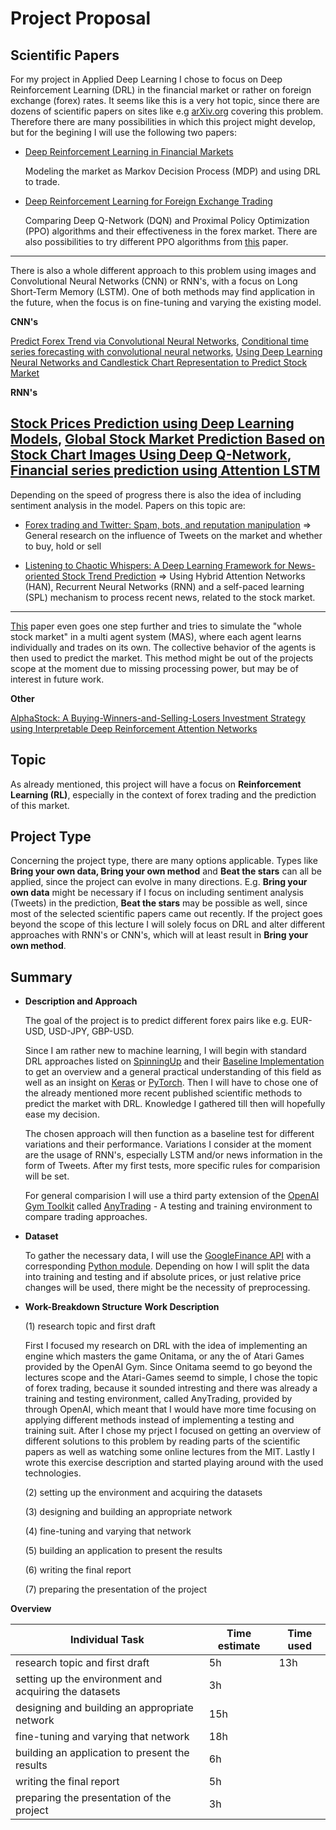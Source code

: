 # Project Proposal
## Scientific Papers
For my project in Applied Deep Learning I chose to focus on Deep Reinforcement Learning (DRL) in the financial market or rather on foreign exchange (forex) rates. It seems like this is a very hot topic, since there are dozens of scientific papers on sites like e.g [arXiv.org](https://arxiv.org/) covering this problem. Therefore there are many possibilities in which this project might develop, but for the begining I will use the following two papers:

* [Deep Reinforcement Learning in Financial Markets](https://arxiv.org/abs/1907.04373)

    Modeling the market as Markov Decision Process (MDP) and using DRL to trade.

* [Deep Reinforcement Learning for Foreign Exchange Trading](https://arxiv.org/abs/1908.08036)

    Comparing Deep Q-Network (DQN) and Proximal Policy Optimization (PPO) algorithms and their effectiveness in the forex market. There are also possibilities to try different PPO algorithms from [this](https://arxiv.org/abs/1707.06347) paper.
----
There is also a whole different approach to this problem using images and Convolutional Neural Networks (CNN) or RNN's, with a focus on Long Short-Term Memory (LSTM). One of both methods may find application in the future, when the focus is on fine-tuning and varying the existing model.

**CNN's**

[Predict Forex Trend via Convolutional Neural Networks](https://arxiv.org/abs/1801.03018), [Conditional time series forecasting with convolutional neural networks](https://arxiv.org/abs/1703.04691), [Using Deep Learning Neural Networks and Candlestick Chart Representation to Predict Stock Market](https://arxiv.org/abs/1903.12258)

**RNN's**

[Stock Prices Prediction using Deep Learning Models](https://arxiv.org/abs/1909.12227), [Global Stock Market Prediction Based on Stock Chart Images Using Deep Q-Network](https://arxiv.org/abs/1902.10948), [Financial series prediction using Attention LSTM](https://arxiv.org/abs/1902.10877)
----
Depending on the speed of progress there is also the idea of including sentiment analysis in the model. Papers on this topic are: 

* [Forex trading and Twitter: Spam, bots, and reputation manipulation](https://arxiv.org/abs/1804.02233) => General research on the influence of Tweets on the market and whether to buy, hold or sell

* [Listening to Chaotic Whispers: A Deep Learning Framework for News-oriented Stock Trend Prediction](https://arxiv.org/pdf/1712.02136) => Using Hybrid Attention Networks (HAN), Recurrent Neural Networks (RNN) and a self-paced learning (SPL) mechanism to process recent news, related to the stock market.
----
[This](https://arxiv.org/abs/1910.05137) paper even goes one step further and tries to simulate the "whole stock market" in a multi agent system (MAS), where each agent learns individually and trades on its own. The collective behavior of the agents is then used to predict the market. This method might be out of the projects scope at the moment due to missing processing power, but may be of interest in future work.

__Other__

[AlphaStock: A Buying-Winners-and-Selling-Losers Investment Strategy using Interpretable Deep Reinforcement Attention Networks](https://arxiv.org/abs/1908.02646)

## Topic
As already mentioned, this project will have a focus on __Reinforcement Learning (RL)__, especially in the context of forex trading and the prediction of this market.

## Project Type
Concerning the project type, there are many options applicable. Types like **Bring your own data, Bring your own method** and **Beat the stars** can all be applied, since the project can evolve in many directions. E.g. **Bring your own data** might be necessary if I focus on including sentiment analysis (Tweets) in the prediction, **Beat the stars** may be possible as well, since most of the selected scientific papers came out recently. 
If the project goes beyond the scope of this lecture I will solely focus on DRL and alter different approaches with RNN's or CNN's, which will at least result in **Bring your own method**.

## Summary
* __Description and Approach__

    The goal of the project is to predict different forex pairs like e.g. EUR-USD, USD-JPY, GBP-USD.

    Since I am rather new to machine learning, I will begin with standard DRL approaches listed on [SpinningUp](https://spinningup.openai.com/en/latest/user/algorithms.html) and their [Baseline Implementation](https://github.com/openai/baselines) to get an overview and a general practical understanding of this field as well as an insight on [Keras](https://keras.io/) or [PyTorch](https://pytorch.org/). Then I will have to chose one of the already mentioned more recent published scientific methods to predict the market with DRL. Knowledge I gathered till then will hopefully ease my decision.

    The chosen approach will then function as a baseline test for different variations and their performance. Variations I consider at the moment are the usage of RNN's, especially LSTM and/or news information in the form of Tweets. After my first tests, more specific rules for comparision will be set.
    
    For general comparision I will use a third party extension of the [OpenAI Gym Toolkit](https://github.com/openai/gym) called [AnyTrading](https://github.com/AminHP/gym-anytrading) - A testing and training environment to compare trading approaches.

* __Dataset__

    To gather the necessary data, I will use the [GoogleFinance API](https://support.google.com/docs/answer/3093281) with a corresponding [Python module](https://pypi.org/project/googlefinance.get/). Depending on how I will split the data into training and testing and if absolute prices, or just relative price changes will be used, there might be the necessity of preprocessing.

* __Work-Breakdown Structure__
__Work Description__

     (1) research topic and first draft
     
     First I focused my research on DRL with the idea of implementing an engine which masters the game Onitama, or any the of Atari Games provided by the OpenAI Gym. Since Onitama seemd to go beyond the lectures scope and the Atari-Games seemd to simple, I chose the topic of forex trading, because it sounded intresting and there was already a training and testing environment, called AnyTrading, provided by through OpenAI, which meant that I would have more time focusing on applying different methods instead of implementing a testing and training suit. After I chose my prject I focused on getting an overview of different solutions to this problem by reading parts of the scientific papers as well as watching some online lectures from the MIT. Lastly I wrote this exercise description and started playing around with the used technologies.
     
     (2) setting up the environment and acquiring the datasets
     
     
     (3) designing and building an appropriate network
     
     
     (4) fine-tuning and varying that network
     
     
     (5) building an application to present the results
     

     (6) writing the final report
     
     
     (7) preparing the presentation of the project 
     
     
__Overview__
     
| Individual Task                                            | Time estimate        | Time used |
|------------------------------------------------------------|----------------------|-----------|
| research topic and first draft                             | 5h                   | 13h       |
| setting up the environment and acquiring the datasets      | 3h                   |           |
| designing and building an appropriate network              | 15h                  |           |
| fine-tuning and varying that network                       | 18h                  |           |
| building an application to present the results             | 6h                   |           |
| writing the final report                                   | 5h                   |           |
| preparing the presentation of the project                  | 3h                   |           |

